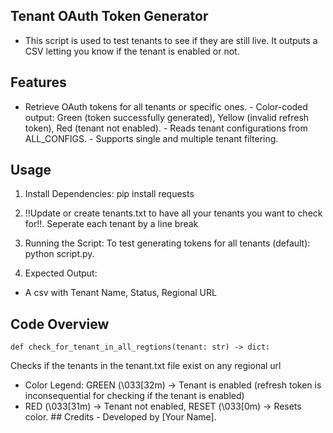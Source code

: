 ## Tenant OAuth Token Generator 
- This script is used to test tenants to see if they are still live. It outputs a CSV letting you know if the tenant is enabled or not. 

## Features 
- Retrieve OAuth tokens for all tenants or specific ones. - Color-coded output: Green (token successfully generated), Yellow (invalid refresh token), Red (tenant not enabled). - Reads tenant configurations from ALL_CONFIGS. - Supports single and multiple tenant filtering.

## Usage 

1) Install Dependencies: 
pip install requests 

2) !!Update or create tenants.txt to have all your tenants you want to check for!!. Seperate each tenant by a line break

3) Running the Script: To test generating tokens for all tenants (default): python script.py. 

4) Expected Output:
- A csv with Tenant Name, Status, Regional URL

## Code Overview 
``` 
def check_for_tenant_in_all_regtions(tenant: str) -> dict:
```
Checks if the tenants in the tenant.txt file exist on any regional url

- Color Legend: GREEN (\033[32m) → Tenant is enabled (refresh token is inconsequential for checking if the tenant is enabled) 
- RED (\033[31m) → Tenant not enabled, RESET (\033[0m) → Resets color. ## Credits - Developed by [Your Name].

